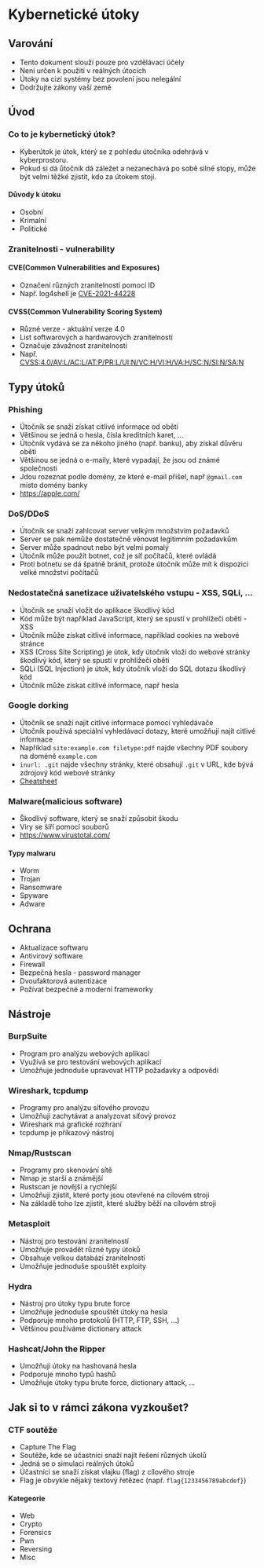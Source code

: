 # Kybernetické útoky

## Varování
 - Tento dokument slouží pouze pro vzdělávací účely
 - Není určen k použití v reálných útocích
 - Útoky na cizí systémy bez povolení jsou nelegální
 - Dodržujte zákony vaší země

## Úvod
### Co to je kybernetický útok?
 - Kyberútok je útok, ktérý se z pohledu útočníka odehrává v kyberprostoru.
 - Pokud si dá ůtočník dá záležet a nezanechává po sobě silné stopy, může být velmi těžké zjistit, kdo za útokem stojí.
#### Důvody k útoku
 - Osobní
 - Krimalní
 - Politické

### Zranitelnosti - vulnerability
#### CVE(Common Vulnerabilities and Exposures)
 - Označení různých zranitelností pomocí ID
 - Např. log4shell je [CVE-2021-44228](https://nvd.nist.gov/vuln/detail/CVE-2021-44228)

#### CVSS(Common Vulnerability Scoring System)
 - Různé verze - aktuální verze 4.0
 - List softwarových a hardwarových zranitelností
 - Označuje závažnost zranitelnosti
 - Např. [CVSS:4.0/AV:L/AC:L/AT:P/PR:L/UI:N/VC:H/VI:H/VA:H/SC:N/SI:N/SA:N](https://www.first.org/cvss/calculator/4.0#CVSS:4.0/AV:L/AC:L/AT:P/PR:L/UI:N/VC:H/VI:H/VA:H/SC:N/SI:N/SA:N)

## Typy útoků

### Phishing
 - Útočník se snaží získat citlivé informace od oběti
 - Většinou se jedná o hesla, čísla kreditních karet, ...
 - Útočník vydává se za někoho jiného (např. banku), aby získal důvěru oběti
 - Většinou se jedná o e-maily, které vypadají, že jsou od známé společnosti
 - Jdou rozeznat podle domény, ze které e-mail přišel, např `@gmail.com` místo domény banky
 - https://аpple.com/

### DoS/DDoS
 - Útočník se snaží zahlcovat server velkým množstvím požadavků
 - Server se pak nemůže dostatečně věnovat legitimním požadavkům
 - Server může spadnout nebo být velmi pomalý
 - Útočník může použít botnet, což je síť počítačů, které ovládá
 - Proti botnetu se dá špatně bránit, protože útočník může mít k dispozici velké množství počítačů

### Nedostatečná sanetizace uživatelského vstupu - XSS, SQLi, ...
 - Útočník se snaží vložit do aplikace škodlivý kód
 - Kód může být například JavaScript, který se spustí v prohlížeči oběti - XSS
 - Útočník může získat citlivé informace, například cookies na webové stránce
 - XSS (Cross Site Scripting) je útok, kdy útočník vloží do webové stránky škodlivý kód, který se spustí v prohlížeči oběti
 - SQLi (SQL Injection) je útok, kdy útočník vloží do SQL dotazu škodlivý kód
 - Útočník může získat citlivé informace, např hesla

### Google dorking
 - Útočník se snaží najít citlivé informace pomocí vyhledávače
 - Útočník používá speciální vyhledávací dotazy, které umožňují najít citlivé informace
 - Například `site:example.com filetype:pdf` najde všechny PDF soubory na doméně `example.com`
 - `inurl: .git` najde všechny stránky, které obsahují `.git` v URL, kde bývá zdrojový kód webové stránky
 - [Cheatsheet](https://gist.github.com/sundowndev/283efaddbcf896ab405488330d1bbc06)

### Malware(malicious software)
 - Škodlivý software, který se snaží způsobit škodu
 - Viry se šíří pomocí souborů
 - https://www.virustotal.com/

#### Typy malwaru
 - Worm
 - Trojan
 - Ransomware
 - Spyware
 - Adware


## Ochrana
 - Aktualizace softwaru
 - Antivirový software
 - Firewall
 - Bezpečná hesla - password manager
 - Dvoufaktorová autentizace
 - Požívat bezpečné a moderní frameworky


## Nástroje

### BurpSuite
 - Program pro analýzu webových aplikací
 - Využívá se pro testování webových aplikací
 - Umožňuje jednoduše upravovat HTTP požadavky a odpovědi


### Wireshark, tcpdump
 - Programy pro analýzu síťového provozu
 - Umožňují zachytávat a analyzovat síťový provoz
 - Wireshark má grafické rozhraní
 - tcpdump je příkazový nástroj

### Nmap/Rustscan
 - Programy pro skenování sítě
 - Nmap je starší a známější
 - Rustscan je novější a rychlejší
 - Umožňují zjistit, které porty jsou otevřené na cílovém stroji
 - Na základě toho lze zjistit, které služby běží na cílovém stroji

### Metasploit
 - Nástroj pro testování zranitelností
 - Umožňuje provádět různé typy útoků
 - Obsahuje velkou databázi zranitelností
 - Umožňuje jednoduše spouštět exploity

### Hydra
 - Nástroj pro útoky typu brute force
 - Umožňuje jednoduše spouštět útoky na hesla
 - Podporuje mnoho protokolů (HTTP, FTP, SSH, ...)
 - Většinou používáme dictionary attack

### Hashcat/John the Ripper
 - Umožňují útoky na hashovaná hesla
 - Podporuje mnoho typů hashů
 - Umožňuje útoky typu brute force, dictionary attack, ...


## Jak si to v rámci zákona vyzkoušet?

### CTF soutěže
 - Capture The Flag
 - Soutěže, kde se účastníci snaží najít řešení různých úkolů
 - Jedná se o simulaci reálných útoků
 - Účastníci se snaží získat vlajku (flag) z cílového stroje
 - Flag je obvykle nějaký textový řetězec (např. `flag{1233456789abcdef}`)

#### Kategeorie
 - Web
 - Crypto
 - Forensics
 - Pwn
 - Reversing
 - Misc